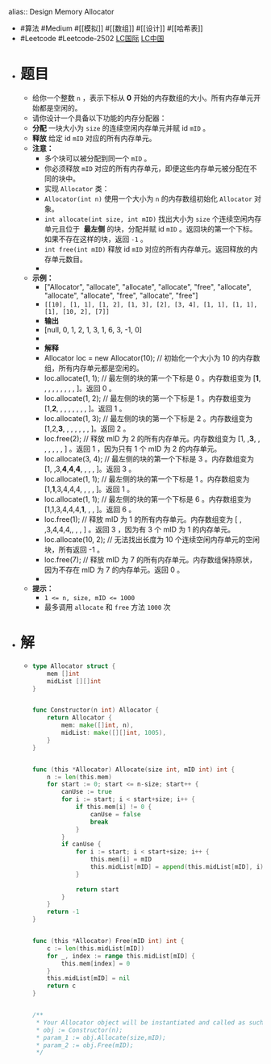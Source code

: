 alias:: Design Memory Allocator
- #算法 #Medium #[[模拟]] #[[数组]] #[[设计]] #[[哈希表]]
- #Leetcode #Leetcode-2502 [LC国际](https://leetcode.com/problems/design-memory-allocator/) [LC中国](https://leetcode.cn/problems/design-memory-allocator/)
- # 题目
	- 给你一个整数 `n` ，表示下标从 **0** 开始的内存数组的大小。所有内存单元开始都是空闲的。
	- 请你设计一个具备以下功能的内存分配器：
	- **分配** 一块大小为 `size` 的连续空闲内存单元并赋 id `mID` 。
	- **释放** 给定 id `mID` 对应的所有内存单元。
	- **注意：**
		- 多个块可以被分配到同一个 `mID` 。
		- 你必须释放 `mID` 对应的所有内存单元，即便这些内存单元被分配在不同的块中。
		- 实现 `Allocator` 类：
		- `Allocator(int n)` 使用一个大小为 `n` 的内存数组初始化 `Allocator` 对象。
		- `int allocate(int size, int mID)` 找出大小为 `size` 个连续空闲内存单元且位于  **最左侧** 的块，分配并赋 id `mID` 。返回块的第一个下标。如果不存在这样的块，返回 `-1` 。
		- `int free(int mID)` 释放 id `mID` 对应的所有内存单元。返回释放的内存单元数目。
		-
	- **示例：**
		- ["Allocator", "allocate", "allocate", "allocate", "free", "allocate", "allocate", "allocate", "free", "allocate", "free"]
		- `[[10], [1, 1], [1, 2], [1, 3], [2], [3, 4], [1, 1], [1, 1], [1], [10, 2], [7]]`
		- **输出**
		- [null, 0, 1, 2, 1, 3, 1, 6, 3, -1, 0]
		-
		- **解释**
		- Allocator loc = new Allocator(10); // 初始化一个大小为 10 的内存数组，所有内存单元都是空闲的。
		- loc.allocate(1, 1); // 最左侧的块的第一个下标是 0 。内存数组变为 [**1**, , , , , , , , , ]。返回 0 。
		- loc.allocate(1, 2); // 最左侧的块的第一个下标是 1 。内存数组变为 [1,**2**, , , , , , , , ]。返回 1 。
		- loc.allocate(1, 3); // 最左侧的块的第一个下标是 2 。内存数组变为 [1,2,**3**, , , , , , , ]。返回 2 。
		- loc.free(2); // 释放 mID 为 2 的所有内存单元。内存数组变为 [1, ,**3**, , , , , , , ] 。返回 1 ，因为只有 1 个 mID 为 2 的内存单元。
		- loc.allocate(3, 4); // 最左侧的块的第一个下标是 3 。内存数组变为 [1, ,3,**4**,**4**,**4**, , , , ]。返回 3 。
		- loc.allocate(1, 1); // 最左侧的块的第一个下标是 1 。内存数组变为 [1,**1**,3,4,4,4, , , , ]。返回 1 。
		- loc.allocate(1, 1); // 最左侧的块的第一个下标是 6 。内存数组变为 [1,1,3,4,4,4,**1**, , , ]。返回 6 。
		- loc.free(1); // 释放 mID 为 1 的所有内存单元。内存数组变为 [ , ,3,4,4,4,, , , ] 。返回 3 ，因为有 3 个 mID 为 1 的内存单元。
		- loc.allocate(10, 2); // 无法找出长度为 10 个连续空闲内存单元的空闲块，所有返回 -1 。
		- loc.free(7); // 释放 mID 为 7 的所有内存单元。内存数组保持原状，因为不存在 mID 为 7 的内存单元。返回 0 。
		-
	- **提示：**
		- `1 <= n, size, mID <= 1000`
		- 最多调用 `allocate` 和 `free` 方法 `1000` 次
- # 解
	- ```go
	  type Allocator struct {
	      mem []int
	      midList [][]int
	  }
	  
	  
	  func Constructor(n int) Allocator {
	      return Allocator {
	          mem: make([]int, n),
	          midList: make([][]int, 1005),
	      }
	  }
	  
	  
	  func (this *Allocator) Allocate(size int, mID int) int {
	      n := len(this.mem)
	      for start := 0; start <= n-size; start++ {
	          canUse := true
	          for i := start; i < start+size; i++ {
	              if this.mem[i] != 0 {
	                  canUse = false
	                  break
	              }
	          }
	          if canUse {
	              for i := start; i < start+size; i++ {
	                  this.mem[i] = mID
	                  this.midList[mID] = append(this.midList[mID], i)
	              }
	              
	              return start
	          }
	      }
	      return -1
	  }
	  
	  
	  func (this *Allocator) Free(mID int) int {
	      c := len(this.midList[mID])
	      for _, index := range this.midList[mID] {
	          this.mem[index] = 0
	      }
	      this.midList[mID] = nil
	      return c
	  }
	  
	  
	  /**
	   * Your Allocator object will be instantiated and called as such:
	   * obj := Constructor(n);
	   * param_1 := obj.Allocate(size,mID);
	   * param_2 := obj.Free(mID);
	   */
	  ```